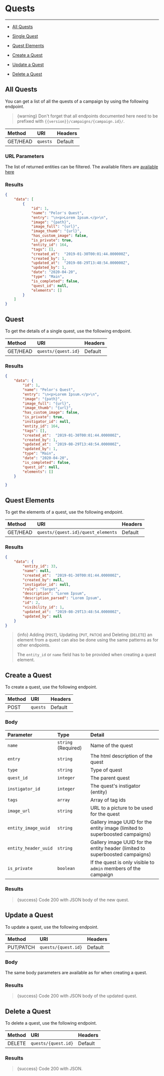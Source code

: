 # Quests

---

- [All Quests](#all-quests)

- [Single Quest](#quest)
- [Quest Elements](#quest-elements)
- [Create a Quest](#create-quest)
- [Update a Quest](#update-quest)
- [Delete a Quest](#delete-quest)

<a name="all-quests"></a>
## All Quests

You can get a list of all the quests of a campaign by using the following endpoint.

> {warning} Don't forget that all endpoints documented here need to be prefixed with `{{version}}/campaigns/{campaign.id}/`.


| Method | URI | Headers |
| :- |   :-   |  :-  |
| GET/HEAD | `quests` | Default |

### URL Parameters

The list of returned entities can be filtered. The available filters are [available here](/api-docs/{{version}}/filters)

### Results
```json
{
    "data": [
        {
            "id": 1,
            "name": "Pelor's Quest",
            "entry": "\n<p>Lorem Ipsum.</p>\n",
            "image": "{path}",
            "image_full": "{url}",
            "image_thumb": "{url}",
            "has_custom_image": false,
            "is_private": true,
            "entity_id": 164,
            "tags": [],
            "created_at":  "2019-01-30T00:01:44.000000Z",
            "created_by": 1,
            "updated_at":  "2019-08-29T13:48:54.000000Z",
            "updated_by": 1,
            "date": "2020-04-20",
            "type": "Main",
            "is_completed": false,
            "quest_id": null,
            "elements": []
        }
    ]
}
```

<a name="quest"></a>
## Quest

To get the details of a single quest, use the following endpoint.

| Method | URI | Headers |
| :- |   :-   |  :-  |
| GET/HEAD | `quests/{quest.id}` | Default |

### Results
```json
{
    "data": {
        "id": 1,
        "name": "Pelor's Quest",
        "entry": "\n<p>Lorem Ipsum.</p>\n",
        "image": "{path}",
        "image_full": "{url}",
        "image_thumb": "{url}",
        "has_custom_image": false,
        "is_private": true,
        "instigator_id": null,
        "entity_id": 164,
        "tags": [],
        "created_at":  "2019-01-30T00:01:44.000000Z",
        "created_by": 1,
        "updated_at":  "2019-08-29T13:48:54.000000Z",
        "updated_by": 1,
        "type": "Main",
        "date": "2020-04-20",
        "is_completed": false,
        "quest_id": null,
        "elements": []
    }

}
```

<a name="quest-elements"></a>
## Quest Elements

To get the elements of a quest, use the following endpoint.

| Method | URI | Headers |
| :- |   :-   |  :-  |
| GET/HEAD | `quests/{quest.id}/quest_elements` | Default |

### Results
```json
{
    "data": {
        "entity_id": 33,
        "name": null,
        "created_at":  "2019-01-30T00:01:44.000000Z",
        "created_by": null,
        "instigator_id": null,
        "role": "Target",
        "description": "Lorem Ipsum",
        "description_parsed": "Lorem Ipsum",
        "id": 2,
        "visibility_id": 1,
        "updated_at":  "2019-08-29T13:48:54.000000Z",
        "updated_by": null
    }
}
```

> {info} Adding (`POST`), Updating (`PUT`, `PATCH`) and Deleting (`DELETE`) an element from a quest can also be done using the same patterns as for other endpoints.
>
> The `entity_id` or `name` field has to be provided when creating a quest element.


<a name="create-quest"></a>
## Create a Quest

To create a quest, use the following endpoint.

| Method | URI | Headers |
| :- |   :-   |  :-  |
| POST | `quests` | Default |

### Body

| Parameter | Type | Detail |
| :- |   :-   |  :-  |
| `name` | `string` (Required) | Name of the quest |
| `entry` | `string` | The html description of the quest |
| `type` | `string` | Type of quest |
| `quest_id` | `integer` | The parent quest |
| `instigator_id` | `integer` | The quest's instigator (entity) |
| `tags` | `array` | Array of tag ids |
| `image_url` | `string` | URL to a picture to be used for the quest |
| `entity_image_uuid` | `string` | Gallery image UUID for the entity image (limited to superboosted campaigns) |
| `entity_header_uuid` | `string` | Gallery image UUID for the entity header (limited to superboosted campaigns) |
| `is_private` | `boolean` | If the quest is only visible to `admin` members of the campaign |

### Results

> {success} Code 200 with JSON body of the new quest.


<a name="update-quest"></a>
## Update a Quest

To update a quest, use the following endpoint.

| Method | URI | Headers |
| :- |   :-   |  :-  |
| PUT/PATCH | `quests/{quest.id}` | Default |

### Body

The same body parameters are available as for when creating a quest.

### Results

> {success} Code 200 with JSON body of the updated quest.


<a name="delete-quest"></a>
## Delete a Quest

To delete a quest, use the following endpoint.

| Method | URI | Headers |
| :- |   :-   |  :-  |
| DELETE | `quests/{quest.id}` | Default |

### Results

> {success} Code 200 with JSON.

